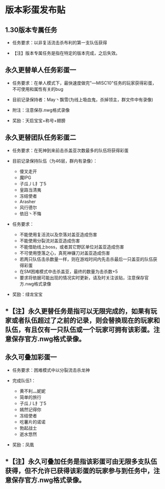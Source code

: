版本彩蛋发布贴
==============

1.30版本专属任务
---------------
* 任务要求：以非复活流击杀布利的第一支队伍获得

* 【注】版本专属任务是指在特定的版本完成，之后失效。


永久更替单人任务彩蛋一
---------------
* 任务要求：在单人模式下，最快速度做完"—MISC10"任务的玩家获得彩蛋，不可使用和属性有关的bug
  
* 目前记录保持者：May丶飘雪(为线上吸血鬼，杀掉领主，群文件中有录像)

* 附注：注意保存.nwg格式录像

* 奖励：天启宝宝+称号+翅膀


永久更替团队任务彩蛋二
---------------
* 任务要求：在死神到来前击杀盖亚次数最多的队伍将获得彩蛋

* 目前记录保持队伍（为46层，群内有录像）：
  * 傻叉走开
  * 魔IPG
  * 子瓜丿L扌丁5 
  * 皇路当清夷      
  * 冻结使者        
  * Arasher          
  * 风行德尔         
  * 依旧丶不悔    

* 任务要求：
  * 不能使用复活流以及奈落对盖亚造成伤害
  * 不能使用分裂流对盖亚造成伤害
  * 不能借助线上boss，或者其它野区单位对盖亚造成伤害
  * 不可使用堕落之心，真死神镰刀对盖亚造成伤害
  * 若两只队伍击杀数量一样，则在游戏时间内先击杀最后一只盖亚的队伍获得彩蛋
  * 在SM困难模式中击杀盖亚，最终的数量为击杀数+5
  * 要求将依据可能出现的情况实时更新，请及时关注该贴，注意保存官方.nwg格式录像
 
* 奖励：绿龙宝宝 

*【注】永久更替任务是指可以无限完成的，如果有玩家或者队伍超过了之前的记录，则会替换现在的玩家和队伍，有且仅有一只队伍或一个玩家可拥有该彩蛋。注意保存官方.nwg格式录像。
---------------

永久可叠加彩蛋一
---------------
* 任务要求：困难模式中以分裂流击杀龙神

* 完成队伍1：
  * 黄不利灬妮妮  
  * 简单的旅行      
  * 子瓜丿L扌丁5   
  * 嫣然记得你    
  * 冻结使者        
  * 吃薯片的诺诺  
  * 勃起战士         
  * 逝水悠然  
  
* 奖励：凤凰 

*【注】永久可叠加任务是指该彩蛋可由无限多支队伍获得，但不允许已获得该彩蛋的玩家参与到任务中，注意保存官方.nwg格式录像。
---------------





  
  
  

